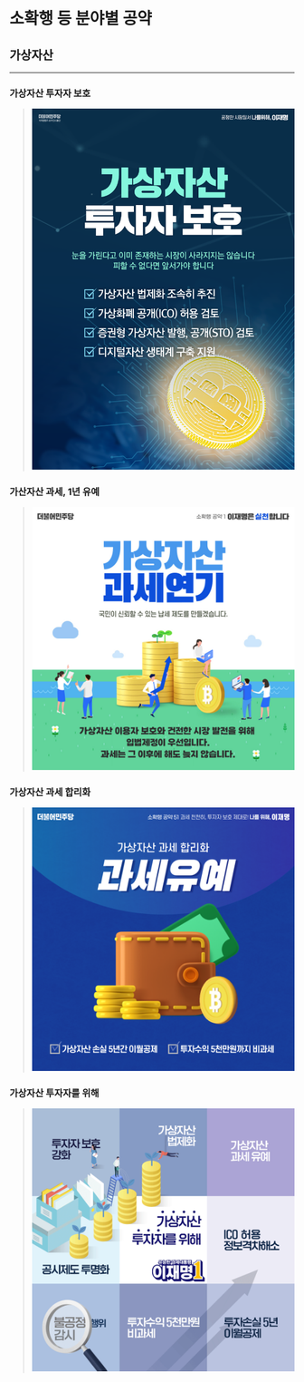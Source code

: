 # 소확행 등 분야별 공약

## 가상자산
---

### 가상자산 투자자 보호
> ![가상자산 투자자 보호](004_001_001.png)

### 가산자산 과세, 1년 유예
> ![가산자산 과세, 1년 유예](004_001_002.jpg)

### 가상자산 과세 합리화
> ![가상자산 과세 합리화](004_001_003.png)

### 가상자산 투자자를 위해
> ![가상자산 투자자를 위해](004_001_004.png)